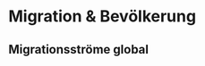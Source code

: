 # Migration & Bevölkerung

## Migrationsströme global
<!--stackedit_data:
eyJoaXN0b3J5IjpbMTcxMjQ2NzQzN119
-->
